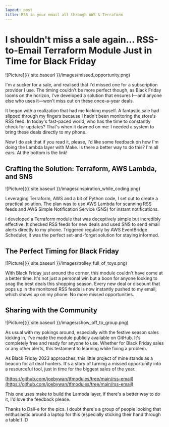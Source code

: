 ```yaml
---
layout: post
title: RSS in your email all through AWS & Terraform
---
```


# I shouldn't miss a sale again... RSS-to-Email Terraform Module Just in Time for Black Friday

![Picture]({{ site.baseurl }}/images/missed_opportunity.png)

I'm a sucker for a sale, and realised that I'd missed one for a subscription provider I use. The timing couldn't be more perfect though, as Black Friday looms on the horizon, I've developed a solution that ensures I—and anyone else who uses it—won't miss out on these once-a-year deals.

It began with a realization that had me kicking myself. A fantastic sale had slipped through my fingers because I hadn't been monitoring the store's RSS feed. In today's fast-paced world, who has the time to constantly check for updates? That's when it dawned on me: I needed a system to bring these deals directly to my phone.

Now I do ask that if you read it, please, I'd like some feedback on how I'm doing the Lambda layer with Make.  Is there a better way to do this?  I'm all ears.  At the bottom is the link!

## Crafting the Solution: Terraform, AWS Lambda, and SNS

![Picture]({{ site.baseurl }}/images/inspiration_while_coding.png)

Leveraging Terraform, AWS and a bit of Python code, I set out to create a practical solution. The plan was to use AWS Lambda for scanning RSS feeds and AWS Simple Notification Service (SNS) for instant notifications.

I developed a Terraform module that was deceptively simple but incredibly effective. It checked RSS feeds for new deals and used SNS to send email alerts directly to my phone. Triggered regularly by AWS EventBridge Scheduler, it was the perfect set-and-forget solution for staying informed.

## The Perfect Timing for Black Friday

![Picture]({{ site.baseurl }}/images/trolley_full_of_toys.png)

With Black Friday just around the corner, this module couldn't have come at a better time. It's not just a personal win but a boon for anyone looking to snag the best deals this shopping season. Every new deal or discount that pops up in the monitored RSS feeds is now instantly pushed to my email, which shows up on my phone. No more missed opportunities.

## Sharing with the Community

![Picture]({{ site.baseurl }}/images/show_off_to_group.png)

As usual with my pokings around, especially with the festive season sales kicking in, I've made the module publicly available on GitHub. It's completely free and ready for anyone to use. Whether for Black Friday sales or any other alerts, this testament to learning while fixing a problem.

As Black Friday 2023 approaches, this little project of mine stands as a beacon for all deal hunters. It's a story of turning a missed opportunity into a resourceful tool, just in time for the biggest sales of the year.

[https://github.com/joebywan/tfmodules/tree/main/rss-email](https://github.com/joebywan/tfmodules/tree/main/rss-email)

This one uses make to build the Lambda layer, if there's a better way to do it, I'd love the feedback please.

Thanks to Dall-e for the pics.  I doubt there's a group of people looking that enthusiastic around a laptop for this (especially sticking their hand through a table!) :D